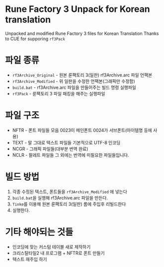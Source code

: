 # Rune Factory 3 Unpack for Korean translation
 Unpacked and modified Rune Factory 3 files for Korean Translation
Thanks to CUE for supporing `rf3Pack`
# 파일 종류
* `rf3Archive_Original` - 원본 룬팩토리 3(일판) rf3Archive.arc 파일 언팩본
* `rf3Archive_Modified` - 위 일판을 수정한 언팩본(그래픽만 수정함)
* `build.bat` - rf3Archive.arc 파일을 만들어주는 빌드 명령 실행파일
* `rf3Pack` - 룬팩토리 3 파일 패킹을 해주는 실행파일

# 파일 구조
* NFTR - 폰트 파일들 모음 0023이 메인폰트 0024가 서브폰트(아이템명 등에 사용)
* TEXT - 말 그대로 텍스트 파일들 기본적으로 UTF-8 인코딩
* NCGR - 그래픽 파일들(대부분 번역 완료)
* NCLR - 팔레트 파일들
그 외에는 번역에 미필요한 파일들입니다.

# 빌드 방법
1. 각종 수정된 텍스트, 폰트들을 `rf3Archive_Modified` 에 넣는다
2. `build.bat`을 실행해 rf3Archive.arc 파일을 만든다.
3. `Tinke`를 이용해 원본 룬팩토리 3(일판) 롬에 주입후 리빌드한다
4. 실행한다.

# 기타 해야되는 것들
* 인코딩에 맞는 커스텀 테이블 새로 제작하기
* 크리스탈타일2 내 프로그램 + NFTR로 폰트 만들기
* 텍스트 재주입 하기
